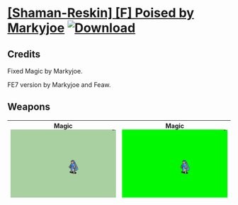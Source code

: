 # [\[Shaman-Reskin\] \[F\] Poised by Markyjoe](./) [![Download](https://img.shields.io/badge/Download-Click%20Here!-red)](https://minhaskamal.github.io/DownGit/#/home?url=https://github.com/Klokinator/FE-Repo/tree/main/Battle%20Animations%2FMagi%20-%20Dark-Type%2F%5BShaman-Reskin%5D%20%5BF%5D%20Poised%20by%20Markyjoe)
## Credits

Fixed Magic by Markyjoe.

FE7 version by Markyjoe and Feaw.

## Weapons

| <b>Magic</b><br/><img alt="Magic animation" src="./6.%20Magic%20(FE7)/Magic.gif"/> | <b>Magic</b><br/><img alt="Magic animation" src="./6.%20Magic%20(Fix)/Magic.gif"/> |
| :---: | :---: |
